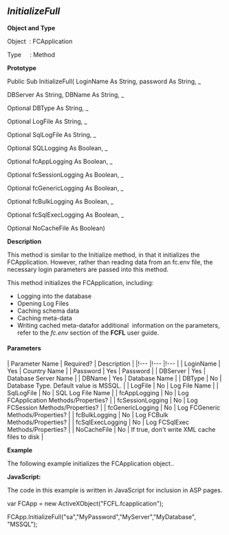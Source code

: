 _InitializeFull_
----------------

**Object and Type**

Object  : FCApplication

Type     : Method

**Prototype**

Public Sub InitializeFull( LoginName As String, password As String, _

DBServer As String, DBName As String, _

Optional DBType As String, _

Optional LogFile As String, _

Optional SqlLogFile As String, _

Optional SQLLogging As Boolean, _

Optional fcAppLogging As Boolean, _

Optional fcSessionLogging As Boolean, _

Optional fcGenericLogging As Boolean, _

Optional fcBulkLogging As Boolean, _

Optional fcSqlExecLogging As Boolean, _

Optional NoCacheFile As Boolean)

**Description**

This method is similar to the Initialize method, in that it initializes the FCApplication. However, rather than reading data from an fc.env file, the necessary login parameters are passed into this method.

This method initializes the FCApplication, including:

*  Logging into the database
*  Opening Log Files
*  Caching schema data
*  Caching meta-data
*  Writing cached meta-datafor additional  information on the parameters,  refer to the _fc.env_ section of the **FCFL** user guide.

#### Parameters

| Parameter Name | Required? | Description |
|!--- |!--- |!--- |
| LoginName | Yes | Country Name |
| Password | Yes | Password |
| DBServer | Yes | Database Server Name |
| DBName | Yes | Database Name |
| DBType | No | Database Type. Default value is MSSQL. |
| LogFile | No | Log File Name |
| SqlLogFile | No | SQL Log File Name |
| fcAppLogging | No | Log FCApplication Methods/Properties? |
| fcSessionLogging | No | Log FCSession Methods/Properties? |
| fcGenericLogging | No | Log FCGeneric Methods/Properties? |
| fcBulkLogging | No | Log FCBulk Methods/Properties? |
| fcSqlExecLogging | No | Log FCSqlExec Methods/Properties? |
| NoCacheFile | No | If true, don't write XML cache files to disk |

**Example**

The following example initializes the FCApplication object..

**JavaScript:**

The code in this example is written in JavaScript for inclusion in ASP pages.

var FCApp = new ActiveXObject("FCFL.fcapplication");

FCApp.InitializeFull("sa","MyPassword","MyServer","MyDatabase", "MSSQL");